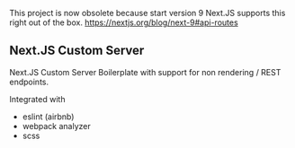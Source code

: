 This project is now obsolete because start version 9 Next.JS supports this right out of the box.
https://nextjs.org/blog/next-9#api-routes


## Next.JS Custom Server

Next.JS Custom Server Boilerplate with support for non rendering / REST endpoints.

Integrated with

  * eslint (airbnb)
  * webpack analyzer
  * scss
